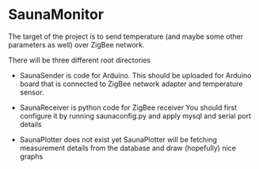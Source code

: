 SaunaMonitor
============

The target of the project is to send temperature
(and maybe some other parameters as well) over ZigBee
network.

There will be three different root directories
- SaunaSender is code for Arduino.
   This should be uploaded for Arduino board that is 
   connected to ZigBee network adapter and temperature
   sensor.

- SaunaReceiver is python code for ZigBee receiver
   You should first configure it by running saunaconfig.py
   and apply mysql and serial port details

- SaunaPlotter does not exist yet
   SaunaPlotter will be fetching measurement details from
   the database and draw (hopefully) nice graphs

